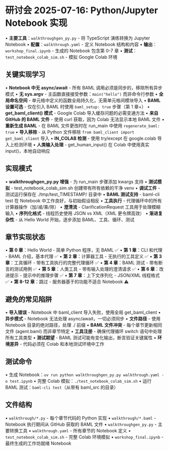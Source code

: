 # 研讨会 2025-07-16: Python/Jupyter Notebook 实现

• **主要工具**：`walkthroughgen_py.py` - 将 TypeScript 演练转换为 Jupyter Notebook
• **配置**：`walkthrough.yaml` - 定义 Notebook 结构和内容
• **输出**：`workshop_final.ipynb` - 生成的 Notebook 包含第 0-7 章
• **测试**：`test_notebook_colab_sim.sh` - 模拟 Google Colab 环境

## 关键实现学习

• **Notebook 中无 async/await** - 所有 BAML 调用必须是同步的，移除所有异步模式
• **无 sys.argv** - 主函数直接接受参数：`main("hello")` 而非命令行参数
• **全局命名空间** - 单元格中定义的函数全局持久化，无需单元格间模块导入
• **BAML 设置可选** - 仅在引入 BAML 时使用 `baml_setup: true` 步骤（第 1 章+）
• **get_baml_client() 模式** - Google Colab 导入缓存问题的必需变通方法
• **来自 GitHub 的 BAML 文件** - 使用 curl 获取，因为 Colab 无法显示本地 BAML 文件
• **重新生成 BAML** - 在 BAML 文件更改时在 run_main 中使用 `regenerate_baml: true`
• **导入移除** - 从 Python 文件移除 `from baml_client import get_baml_client` 导入
• **IN_COLAB 检测** - 使用 try/except 在 google.colab 导入上检测环境
• **人类输入处理** - get_human_input() 在 Colab 中使用真实 input()，本地自动响应

## 实现模式

• **walkthroughgen_py.py 增强** - 为 run_main 步骤添加 kwargs 支持
• **测试模拟** - test_notebook_colab_sim.sh 创建带有所有依赖的干净 venv
• **调试工件** - 测试运行保存在 ./tmp/test_TIMESTAMP/ 目录中
• **BAML 测试支持** - baml-cli test 在 Notebook 中工作良好，与初始假设相反
• **工具执行** - 代理循环中的所有计算器操作（加/减/乘/除）
• **澄清流** - ClarificationRequest 工具用于处理模糊输入
• **序列化格式** - 线程历史使用 JSON vs XML（XML 更令牌高效）
• **渐进复杂性** - 从 Hello World 开始，逐步添加 BAML、工具、循环、测试

## 章节实现状态

• **第 0 章**：Hello World - 简单 Python 程序，无 BAML ✅
• **第 1 章**：CLI 和代理 - BAML 介绍，基本代理 ✅
• **第 2 章**：计算器工具 - 无执行的工具定义 ✅
• **第 3 章**：工具循环 - 带有工具执行的完整代理循环 ✅
• **第 4 章**：BAML 测试 - 带有断言的测试用例 ✅
• **第 5 章**：人类工具 - 带有输入处理的澄清请求 ✅
• **第 6 章**：改进提示 - 提示中的推理步骤 ✅
• **第 7 章**：上下文序列化 - JSON/XML 线程格式 ✅
• **第 8-12 章**：跳过 - 服务器基于的功能不适合 Notebook ⚠️

## 避免的常见陷阱

• **导入错误** - Notebook 中 baml_client 导入失败，使用全局 get_baml_client
• **异步模式** - Notebook 无法处理 async/await，一切必须同步
• **文件路径** - 使用 Notebook 目录的绝对路径，处理 ./ 前缀
• **BAML 文件冲突** - 每个章节更新相同文件 (agent.baml) 而非章节特定
• **工具注册** - 确保代理循环 switch 语句中处理所有工具类型
• **测试期望** - BAML 测试可能有变化输出，断言验证关键属性
• **环境差异** - 代码必须在 Colab 和本地测试环境中工作

## 测试命令

• 生成 Notebook：`uv run python walkthroughgen_py.py walkthrough.yaml -o test.ipynb`
• 完整 Colab 模拟：`./test_notebook_colab_sim.sh`
• 运行 BAML 测试：`baml-cli test`（从带有 baml_src 的目录）

## 文件结构

• `walkthrough/*.py` - 每个章节代码的 Python 实现
• `walkthrough/*.baml` - Notebook 执行期间从 GitHub 获取的 BAML 文件
• `walkthroughgen_py.py` - 主要转换工具
• `walkthrough.yaml` - 所有章节的 Notebook 定义
• `test_notebook_colab_sim.sh` - 完整 Colab 环境模拟
• `workshop_final.ipynb` - 最终生成的工作坊就绪 Notebook